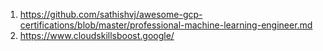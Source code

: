 1. https://github.com/sathishvj/awesome-gcp-certifications/blob/master/professional-machine-learning-engineer.md
2. https://www.cloudskillsboost.google/